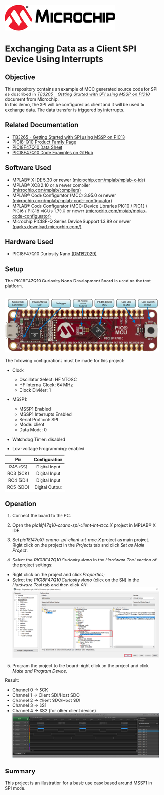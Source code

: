 
[![MCHP](images/microchip.png)](https://www.microchip.com)

# Exchanging Data as a Client SPI Device Using Interrupts

## Objective
This repository contains an example of MCC generated source code for SPI as described in [*TB3265 - Getting Started with SPI using MSSP on PIC18*](https://www.microchip.com/wwwappnotes/appnotes.aspx?appnote=en1002275) document from Microchip.
<br>In this demo, the SPI will be configured as client and it will be used to exchange data. The data transfer is triggered by interrupts.

## Related Documentation
- [TB3265 - Getting Started with SPI using MSSP on PIC18](https://www.microchip.com/wwwappnotes/appnotes.aspx?appnote=en1002275)
- [PIC18-Q10 Product Family Page](https://www.microchip.com/design-centers/8-bit/pic-mcus/device-selection/pic18f-q10-product-family)
- [PIC18F47Q10 Data Sheet](http://ww1.microchip.com/downloads/en/DeviceDoc/40002043D.pdf)
- [PIC18F47Q10 Code Examples on GitHub](https://github.com/microchip-pic-avr-examples?q=pic18f47q10-cnano&type=&language=)

## Software Used
- MPLAB® X IDE 5.30 or newer [(microchip.com/mplab/mplab-x-ide)](http://www.microchip.com/mplab/mplab-x-ide)
- MPLAB® XC8 2.10 or a newer compiler [(microchip.com/mplab/compilers)](http://www.microchip.com/mplab/compilers)
- MPLAB® Code Configurator (MCC) 3.95.0 or newer [(microchip.com/mplab/mplab-code-configurator)](https://www.microchip.com/mplab/mplab-code-configurator)
- MPLAB® Code Configurator (MCC) Device Libraries PIC10 / PIC12 / PIC16 / PIC18 MCUs 1.79.0 or newer [(microchip.com/mplab/mplab-code-configurator)](https://www.microchip.com/mplab/mplab-code-configurator)
- Microchip PIC18F-Q Series Device Support 1.3.89 or newer [(packs.download.microchip.com/)](https://packs.download.microchip.com/)

## Hardware Used
- PIC18F47Q10 Curiosity Nano [(DM182029)](https://www.microchip.com/Developmenttools/ProductDetails/DM182029)

## Setup
The PIC18F47Q10 Curiosity Nano Development Board is used as the test platform.

<br><img src="images/PIC18F47Q10_CNANO.png" width="600">

The following configurations must be made for this project:
- Clock
  - Oscillator Select: HFINTOSC
  - HF Internal Clock: 64 MHz
  - Clock Divider: 1
- MSSP1:
  - MSSP1 Enabled
  - MSSP1 Interrupts Enabled
  - Serial Protocol: SPI
  - Mode: client
  - Data Mode: 0

- Watchdog Timer: disabled
- Low-voltage Programming: enabled

|Pin           | Configuration      |
| :----------: | :----------------: |
|RA5 (SS)      | Digital Input      |
|RC3 (SCK)     | Digital Input      |
|RC4 (SDI)     | Digital Input      |
|RC5 (SDO)     | Digital Output     |

## Operation
1. Connect the board to the PC.

2. Open the *pic18f47q10-cnano-spi-client-int-mcc.X* project in MPLAB® X IDE.

3. Set *pic18f47q10-cnano-spi-client-int-mcc.X* project as main project. Right click on the project in the *Projects* tab and click *Set as Main Project*.

4. Select the *PIC18F47Q10 Curiosity Nano* in the *Hardware Tool* section of the project settings:
  - Right click on the project and click *Properties*;
  - Select the *PIC18F47Q10 Curiosity Nano* (click on the SN) in the *Hardware Tool* tab and then click *OK*:
<br><img src="images/SPI-int-mcc-tool.PNG" width="600">


5. Program the project to the board: right click on the project and click *Make and Program Device*.

Result:
- Channel 0 -> SCK
- Channel 1 -> Client SDI/Host SDO
- Channel 2 -> Client SDO/Host SDI
- Channel 3 -> SS1
- Channel 4 -> SS2 (for other client device)
<br><img src="images/client-receive.png" width="600">


## Summary
This project is an illustration for a basic use case based around MSSP1 in SPI mode.
